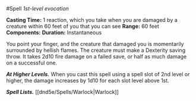 #Spell
*1st-level evocation*

**Casting Time:** 1 reaction, which you take when you are damaged by a creature within 60 feet of you that you can see
**Range:** 60 feet
**Components:**
**Duration:** Instantaneous

You point your finger, and the creature that damaged you is momentarily surrounded by hellish flames. The creature must make a Dexterity saving throw. It takes 2d10 fire damage on a failed save, or half as much damage on a successful one.

***At Higher Levels.*** When you cast this spell using a spell slot of 2nd level or higher, the damage increases by 1d10 for each slot level above 1st.


***Spell Lists.*** [[dnd5e/Spells/Warlock\|Warlock]]